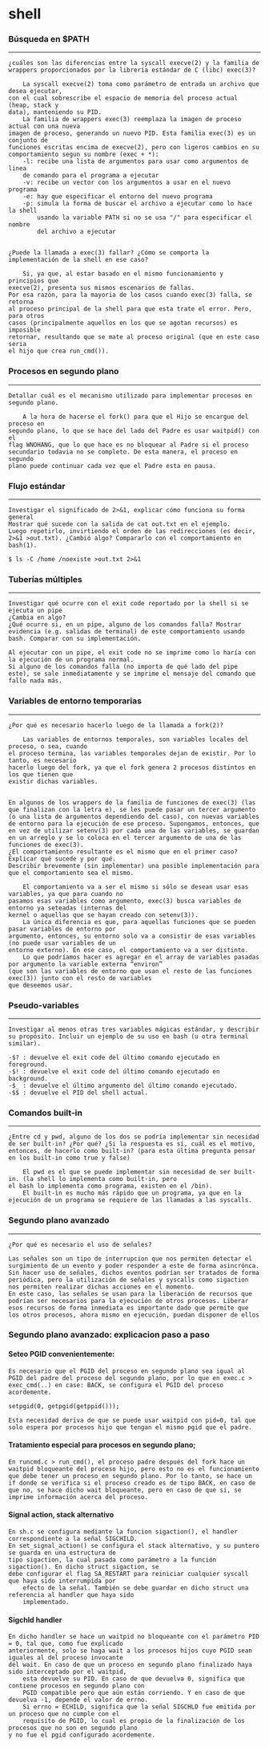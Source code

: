 # shell

### Búsqueda en $PATH

---
 	¿cuáles son las diferencias entre la syscall execve(2) y la familia de wrappers proporcionados por la librería estándar de C (libc) exec(3)?
 		
 		La syscall execve(2) toma como parámetro de entrada un archivo que desea ejecutar, 
	con el cual sobrescribe el espacio de memoria del proceso actual (heap, stack y 
	data), manteniendo su PID.
		La familia de wrappers exec(3) reemplaza la imagen de proceso actual con una nueva 
	imagen de proceso, generando un nuevo PID. Esta familia exec(3) es un conjunto de 
	funciones escritas encima de execve(2), pero con ligeros cambios en su 
	comportamiento segun su nombre (exec + *):
		-l: recibe una lista de argumentos para usar como argumentos de linea 
		de comando para el programa a ejecutar
		-v: recibe un vector con los argumentos a usar en el nuevo programa
		-e: hay que especificar el entorno del nuevo programa
		-p: simula la forma de buscar el archivo a ejecutar como lo hace la shell
			usando la variable PATH si no se usa "/" para especificar el nombre
			del archivo a ejecutar


 	¿Puede la llamada a exec(3) fallar? ¿Cómo se comporta la implementación de la shell en ese caso?

 		Si, ya que, al estar basado en el mismo funcionamiento y principios que 
	execve(2), presenta sus mismos escenarios de fallas.
	Por esa razón, para la mayoria de los casos cuando exec(3) falla, se retorna
	al proceso principal de la shell para que esta trate el error. Pero, para otros
	casos (principalmente aquellos en los que se agotan recursos) es imposible
	retornar, resultando que se mate al proceso original (que en este caso seria
	el hijo que crea run_cmd()).


### Procesos en segundo plano

---
	Detallar cuál es el mecanismo utilizado para implementar procesos en segundo plano.

		A la hora de hacerse el fork() para que el Hijo se encargue del proceso en
	segundo plano, lo que se hace del lado del Padre es usar waitpid() con el 
	flag WNOHANG, que lo que hace es no bloquear al Padre si el proceso
	secundario todavia no se completo. De esta manera, el proceso en segundo
	plano puede continuar cada vez que el Padre esta en pausa.


### Flujo estándar

---
	Investigar el significado de 2>&1, explicar cómo funciona su forma general
	Mostrar qué sucede con la salida de cat out.txt en el ejemplo.
	Luego repetirlo, invirtiendo el orden de las redirecciones (es decir, 2>&1 >out.txt). ¿Cambió algo? Compararlo con el comportamiento en bash(1).

	$ ls -C /home /noexiste >out.txt 2>&1

### Tuberías múltiples

---
	Investigar qué ocurre con el exit code reportado por la shell si se ejecuta un pipe
	¿Cambia en algo?
	¿Qué ocurre si, en un pipe, alguno de los comandos falla? Mostrar evidencia (e.g. salidas de terminal) de este comportamiento usando bash. Comparar con su implementación.

	Al ejecutar con un pipe, el exit code no se imprime como lo haría con la ejecución de un programa normal.
	Si alguno de los comandos falla (no importa de qué lado del pipe este), se sale inmediatamente y se imprime el mensaje del comando que fallo nada más.


### Variables de entorno temporarias

---
	¿Por qué es necesario hacerlo luego de la llamada a fork(2)?

		Las variables de entornos temporales, son variables locales del proceso, o sea, cuando 
	el proceso termina, las variables temporales dejan de existir. Por lo tanto, es necesario 
	hacerlo luego del fork, ya que el fork genera 2 procesos distintos en los que tienen que 
	existir dichas variables.


	En algunos de los wrappers de la familia de funciones de exec(3) (las que finalizan con la letra e), se les puede pasar un tercer argumento (o una lista de argumentos dependiendo del caso), con nuevas variables de entorno para la ejecución de ese proceso. Supongamos, entonces, que en vez de utilizar setenv(3) por cada una de las variables, se guardan en un arreglo y se lo coloca en el tercer argumento de una de las funciones de exec(3).
	¿El comportamiento resultante es el mismo que en el primer caso? Explicar qué sucede y por qué.
	Describir brevemente (sin implementar) una posible implementación para que el comportamiento sea el mismo.

		El comportamiento va a ser el mismo si sólo se desean usar esas variables, ya que para cuando no 
	pasamos esas variables como argumento, exec(3) busca variables de entorno ya seteadas (internas del 
	kernel o aquellas que se hayan creado con setenv(3)).
		La única diferencia es que, para aquellas funciones que se pueden pasar variables de entorno por 
	argumento, entonces, su entorno solo va a consistir de esas variables (no puede usar variables de un
	entorno externo). En ese caso, el comportamiento va a ser distinto.
		Lo que podríamos hacer es agregar en el array de variables pasadas por argumento la variable externa “environ” 
	(que son las variables de entorno que usan el resto de las funciones exec(3)) junto con el resto de variables 
	que deseemos usar.


### Pseudo-variables

---
	Investigar al menos otras tres variables mágicas estándar, y describir su propósito. Incluir un ejemplo de su uso en bash (u otra terminal similar).

	-$? : devuelve el exit code del último comando ejecutado en foreground.
	-$! : devuelve el exit code del último comando ejecutado en background.
	-$_ : devuelve el último argumento del último comando ejecutado.
	-$$ : devuelve el PID del shell actual.


### Comandos built-in

---
	¿Entre cd y pwd, alguno de los dos se podría implementar sin necesidad de ser built-in? ¿Por qué? ¿Si la respuesta es sí, cuál es el motivo, entonces, de hacerlo como built-in? (para esta última pregunta pensar en los built-in como true y false)

		El pwd es el que se puede implementar sin necesidad de ser built-in. (la shell lo implementa como built-in, pero 
	el bash lo implementa como programa, existen en el /bin).
		El built-in es mucho más rápido que un programa, ya que en la ejecución de un programa se requiere de las llamadas a las syscalls.


### Segundo plano avanzado

---
	¿Por qué es necesario el uso de señales?

 	Las señales son un tipo de interrupcion que nos permiten detectar el surgimiento de un evento y poder responder a este de forma asincrónca. Sin hacer uso de señales, dichos eventos podrían ser tratados de forma periódica, pero la utilización de señales y syscalls como sigaction nos permiten realizar dichas acciones en el momento.
  	En este caso, las señales se usan para la liberación de recursos que podrían ser necesarios para la ejecución de otros procesos. Liberar esos recursos de forma inmediata es importante dado que permite que los otros procesos, ahora mismo en ejecución, puedan disponer de ellos
	
	
### Segundo plano avanzado: explicacion paso a paso

#### Seteo PGID convenientemente:


	Es necesario que el PGID del proceso en segundo plano sea igual al PGID del padre del proceso del segundo plano, por lo que en exec.c > exec_cmd(..) en case: BACK, se configura el PGID del proceso acordemente.

	setpgid(0, getpgid(getppid()));

	Esta necesidad deriva de que se puede usar waitpid con pid=0, tal que solo espera por procesos hijo que tengan el mismo pgid que el padre.

#### Tratamiento especial para procesos en segundo plano;

	En runcmd.c > run_cmd(), el proceso padre después del fork hace un waitpid bloqueante del proceso hijo, pero esto no es el funcionamiento que debe tener un proceso en segundo plano. Por lo tanto, se hace un if donde se verifica si el proceso creado es de tipo BACK, en caso de que no, se hace dicho wait bloqueante, pero en caso de que si, se imprime información acerca del proceso.

#### Signal action, stack alternativo
	En sh.c se configura mediante la funcion sigaction(), el handler correspondiente a la señal SIGCHILD.
 	En set_signal_action() se configura el stack alternativo, y su puntero se guarda en una estructura de
  	tipo sigaction, la cual pasada como parámetro a la función sigaction(). En dicho struct sigaction, se
   	debe configurar el flag SA_RESTART para reiniciar cualquier syscall que haya sido interrumpida por
    	efecto de la señal. También se debe guardar en dicho struct una referencia al handler que haya sido
     	implementado.

 #### Sigchld handler
 	En dicho handler se hace un waitpid no bloqueante con el parámetro PID = 0, tal que, como fue explicado
  	anteriormente, solo se haga wait a los procesos hijos cuyo PGID sean iguales al del proceso invocante
   	del wait. En caso de que un proceso en segundo plano finalizado haya sido interceptado por el waitpid,
    	esta devuelve su PID. En caso de que devuelva 0, significa que contiene procesos en segundo plano con
     	PGID compatible pero que aún están corriendo. Y en caso de que devuelva -1, depende el valor de errno.
      	Si errno = ECHILD, significa que la señal SIGCHLD fue emitida por un proceso que no cumple con el
       	requisito de PGID, lo cual es propio de la finalización de los procesos que no son en segundo plano
	y no fue el pgid configurado acordemente.

